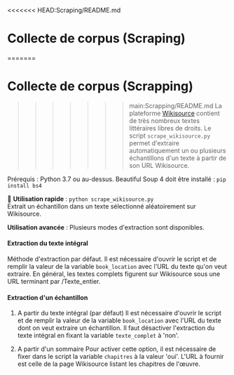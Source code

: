 <<<<<<< HEAD:Scraping/README.md
# Collecte de corpus (Scraping)
=======
# Collecte de corpus (Scrapping)
>>>>>>> main:Scrapping/README.md
La plateforme [Wikisource](https://fr.wikisource.org/wiki/Wikisource:Accueil) contient de très nombreux textes littéraires libres de droits. Le script `scrape_wikisource.py` permet d'extraire automatiquement un ou plusieurs échantillons d'un texte à partir de son URL Wikisource.

Prérequis : Python 3.7 ou au-dessus. Beautiful Soup 4 doit être installé : 
`pip install bs4`

📌  **Utilisation rapide** : `python scrape_wikisource.py`
<br/>Extrait un échantillon dans un texte sélectionné aléatoirement sur Wikisource.


**Utilisation avancée** : Plusieurs modes d'extraction sont disponibles.

#### Extraction du texte intégral
Méthode d'extraction par défaut.
Il est nécessaire d'ouvrir le script et de remplir la valeur de la variable `book_location` avec l'URL du texte qu'on veut extraire.
En général, les textes complets figurent sur Wikisource sous une URL terminant par /Texte_entier.

#### Extraction d'un échantillon
1. A partir du texte intégral (par défaut)
Il est nécessaire d'ouvrir le script et de remplir la valeur de la variable `book_location` avec l'URL du texte dont on veut extraire un échantillon. Il faut désactiver l'extraction du texte intégral en fixant la variable `texte_complet` à 'non'.

2. A partir d'un sommaire
Pour activer cette option, il est nécessaire de fixer dans le script la variable `chapitres` à la valeur 'oui'.
L'URL à fournir est celle de la page Wikisource listant les chapitres de l'œuvre.
